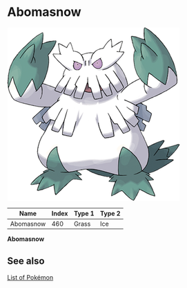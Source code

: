 # Abomasnow


![Abomasnow](images/460.png)

| **Name** | **Index** | **Type 1** | **Type 2** |
|----|----|----|----|
| Abomasnow | 460 | Grass | Ice  |

**Abomasnow** 

## See also

[List of Pokémon](../pokemon.md)
